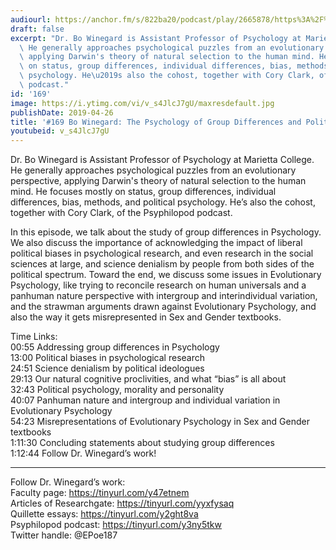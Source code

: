 ```yaml
---
audiourl: https://anchor.fm/s/822ba20/podcast/play/2665878/https%3A%2F%2Fd3ctxlq1ktw2nl.cloudfront.net%2Fstaging%2F2019-2-17%2F11455707-44100-2-96e466af97dde.m4a
draft: false
excerpt: "Dr. Bo Winegard is Assistant Professor of Psychology at Marietta College.\
  \ He generally approaches psychological puzzles from an evolutionary perspective,\
  \ applying Darwin's theory of natural selection to the human mind. He focuses mostly\
  \ on status, group differences, individual differences, bias, methods, and political\
  \ psychology. He\u2019s also the cohost, together with Cory Clark, of the Psyphilopod\
  \ podcast."
id: '169'
image: https://i.ytimg.com/vi/v_s4JlcJ7gU/maxresdefault.jpg
publishDate: 2019-04-26
title: '#169 Bo Winegard: The Psychology of Group Differences and Political Bias'
youtubeid: v_s4JlcJ7gU
---
```

<div class="timelinks">

Dr. Bo Winegard is Assistant Professor of Psychology at Marietta College. He generally approaches psychological puzzles from an evolutionary perspective, applying Darwin's theory of natural selection to the human mind. He focuses mostly on status, group differences, individual differences, bias, methods, and political psychology. He’s also the cohost, together with Cory Clark, of the Psyphilopod podcast.

In this episode, we talk about the study of group differences in Psychology. We also discuss the importance of acknowledging the impact of liberal political biases in psychological research, and even research in the social sciences at large, and science denialism by people from both sides of the political spectrum. Toward the end, we discuss some issues in Evolutionary Psychology, like trying to reconcile research on human universals and a panhuman nature perspective with intergroup and interindividual variation, and the strawman arguments drawn against Evolutionary Psychology, and also the way it gets misrepresented in Sex and Gender textbooks.

Time Links:  
<time>00:55</time> Addressing group differences in Psychology  
<time>13:00</time> Political biases in psychological research              
<time>24:51</time> Science denialism by political ideologues                         
<time>29:13</time> Our natural cognitive proclivities, and what “bias” is all about                
<time>32:43</time> Political psychology, morality and personality                    
<time>40:07</time> Panhuman nature and intergroup and individual variation in Evolutionary Psychology             
<time>54:23</time> Misrepresentations of Evolutionary Psychology in Sex and Gender textbooks             
<time>1:11:30</time> Concluding statements about studying group differences                  
<time>1:12:44</time> Follow Dr. Winegard’s work!

---

Follow Dr. Winegard’s work:  
Faculty page: https://tinyurl.com/y47etnem  
Articles of Researchgate: https://tinyurl.com/yyxfysaq  
Quillette essays: https://tinyurl.com/y2ght8va  
Psyphilopod podcast: https://tinyurl.com/y3ny5tkw  
Twitter handle: @EPoe187
</div>

